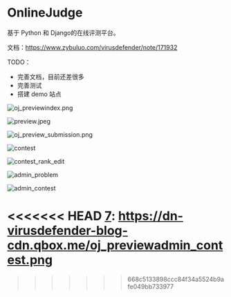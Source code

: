 # OnlineJudge

基于 Python 和 Django的在线评测平台。

文档：https://www.zybuluo.com/virusdefender/note/171932

TODO：

 - 完善文档，目前还差很多
 - 完善测试
 - 搭建 demo 站点

![oj_previewindex.png][1]

![preview.jpeg][2]

![oj_preview_submission.png][3]

![contest][4]

![contest_rank_edit][5]

![admin_problem][6]

![admin_contest][7]

[1]: https://dn-virusdefender-blog-cdn.qbox.me/oj_previewindex.png
[2]: https://dn-virusdefender-blog-cdn.qbox.me/oj_previewproblem.png
[3]: https://dn-virusdefender-blog-cdn.qbox.me/oj_previewsubmission.png
[4]: https://dn-virusdefender-blog-cdn.qbox.me/oj_previewcontest.png
[5]: https://dn-virusdefender-blog-cdn.qbox.me/oj_previewcontest_rank.png?edit
[6]: https://dn-virusdefender-blog-cdn.qbox.me/oj_previewadmin_problem.png
<<<<<<< HEAD
[7]: https://dn-virusdefender-blog-cdn.qbox.me/oj_previewadmin_contest.png
=======
[7]: https://dn-virusdefender-blog-cdn.qbox.me/oj_previewadmin_contest.png
>>>>>>> 668c5133898ccc84f34a5524b9afe049bb733977
